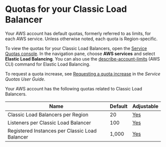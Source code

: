 # Quotas for your Classic Load Balancer<a name="elb-limits"></a>

Your AWS account has default quotas, formerly referred to as limits, for each AWS service\. Unless otherwise noted, each quota is Region\-specific\.

To view the quotas for your Classic Load Balancers, open the [Service Quotas console](https://console.aws.amazon.com/servicequotas/home)\. In the navigation pane, choose **AWS services** and select **Elastic Load Balancing**\. You can also use the [describe\-account\-limits](https://docs.aws.amazon.com/cli/latest/reference/elb/describe-account-limits.html) \(AWS CLI\) command for Elastic Load Balancing\.

To request a quota increase, see [Requesting a quota increase](https://docs.aws.amazon.com/servicequotas/latest/userguide/request-quota-increase.html) in the *Service Quotas User Guide*\. 

Your AWS account has the following quotas related to Classic Load Balancers\.


| Name | Default | Adjustable | 
| --- | --- | --- | 
| Classic Load Balancers per Region |  20  | [Yes](https://console.aws.amazon.com/servicequotas/home/services/elasticloadbalancing/quotas/L-E9E9831D) | 
| Listeners per Classic Load Balancer |  100  | [Yes](https://console.aws.amazon.com/servicequotas/home/services/elasticloadbalancing/quotas/L-1A491844) | 
| Registered Instances per Classic Load Balancer |  1,000  | [Yes](https://console.aws.amazon.com/servicequotas/home/services/elasticloadbalancing/quotas/L-CE3125E5) | 